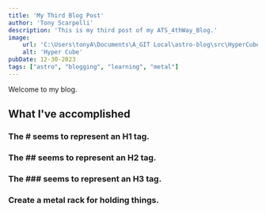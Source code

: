 ```yaml
---
title: 'My Third Blog Post'
author: 'Tony Scarpelli'
description: 'This is my third post of my ATS_4thWay_Blog.'
image:
    url: 'C:\Users\tonyA\Documents\A_GIT Local\astro-blog\src\HyperCube.png'
    alt: 'Hyper Cube'
pubDate: 12-30-2023
tags: ["astro", "blogging", "learning", "metal"]
---
```


Welcome to my blog.

## What I've accomplished

### The # seems to represent an H1 tag.

### The ## seems to represent an H2 tag.

### The ### seems to represent an H3 tag.

### Create a metal rack for holding things.